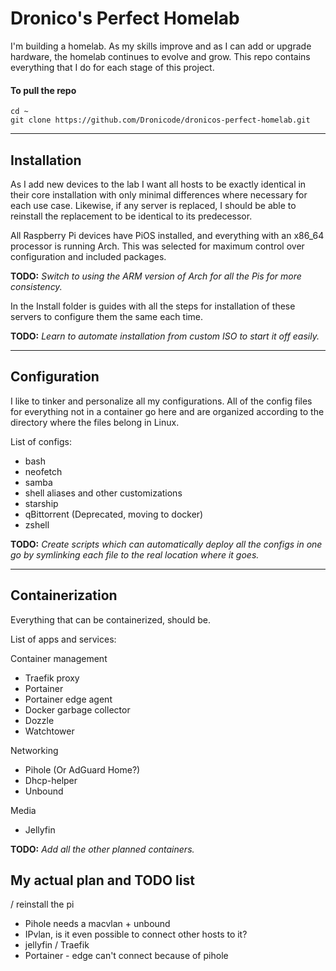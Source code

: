 # Dronico's Perfect Homelab

I'm building a homelab. As my skills improve and as I can add or upgrade hardware, the homelab continues to evolve and grow.
This repo contains everything that I do for each stage of this project.

#### To pull the repo

`cd ~`  
`git clone https://github.com/Dronicode/dronicos-perfect-homelab.git`

---

## Installation

As I add new devices to the lab I want all hosts to be exactly identical in their core installation with only minimal differences where necessary for each use case. Likewise, if any server is replaced, I should be able to reinstall the replacement to be identical to its predecessor.

All Raspberry Pi devices have PiOS installed, and everything with an x86_64 processor is running Arch. This was selected for maximum control over configuration and included packages.

**TODO:** _Switch to using the ARM version of Arch for all the Pis for more consistency._

In the Install folder is guides with all the steps for installation of these servers to configure them the same each time.

**TODO:** _Learn to automate installation from custom ISO to start it off easily._

---

## Configuration

I like to tinker and personalize all my configurations. All of the config files for everything not in a container go here and are organized according to the directory where the files belong in Linux.

List of configs:

- bash
- neofetch
- samba
- shell aliases and other customizations
- starship
- qBittorrent (Deprecated, moving to docker)
- zshell

**TODO:** _Create scripts which can automatically deploy all the configs in one go by symlinking each file to the real location where it goes._

---

## Containerization

Everything that can be containerized, should be.

List of apps and services:

Container management

- Traefik proxy
- Portainer
- Portainer edge agent
- Docker garbage collector
- Dozzle
- Watchtower

Networking

- Pihole (Or AdGuard Home?)
- Dhcp-helper
- Unbound

Media

- Jellyfin

**TODO:** _Add all the other planned containers._

## My actual plan and TODO list

/ reinstall the pi

- Pihole needs a macvlan + unbound
- IPvlan, is it even possible to connect other hosts to it?
- jellyfin
  / Traefik
- Portainer - edge can't connect because of pihole
